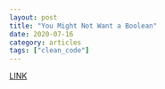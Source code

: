 ```yaml
---
layout: post
title: "You Might Not Want a Boolean"
date: 2020-07-16
category: articles
tags: ["clean_code"]
---
```

[LINK](https://matt.diephouse.com/2020/05/you-might-not-want-a-boolean/)